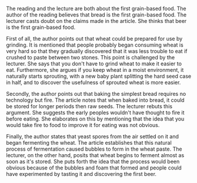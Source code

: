 The reading and the lecture are both about the first grain-based food. The author of the reading believes that bread is the first grain-based food. The lecturer casts doubt on the claims made in the article. She thinks that beer is the first grain-based food.

First of all, the author points out that wheat could be prepared for use by grinding. It is mentioned that people probably began consuming wheat is very hard so that they gradually discovered that it was less trouble to eat if crushed to paste between two stones. This point is challenged by the lecturer. She says that you don't have to grind wheat to make it easier to eat. Furthermore, she argues if you keep wheat in a moist environment, it naturally starts sprouting, with a new baby plant splitting the hard seed case in half, and to discover the usefulness of sprouted wheat is more easier.

Secondly, the author points out that baking the simplest bread requires no technology but fire. The article notes that when baked into bread, it could be stored for longer periods then raw seeds. The lecturer rebuts this argument. She suggests the early peoples wouldn't have thought to fire it before eating. She elaborates on this by mentioning that the idea that you would take fire to food to improve it for eating was not obvious.

Finally, the author states that yeast spores from the air settled on it and began fermenting the wheat. The article establishes that this natural process of fermentation caused bubbles to form in the wheat paste. The lecturer, on the other hand, posits that wheat begins to ferment almost as soon as it's stored. She puts forth the idea that the process would been obvious because of the bubbles and foam that formed and people could have experimented by tasting it and discovering the first beer.